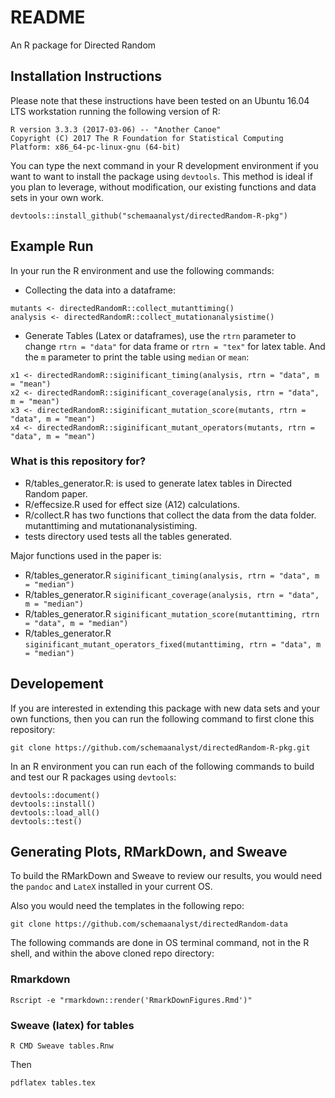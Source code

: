 # README #

An R package for Directed Random

## Installation Instructions

Please note that these instructions have been tested on an Ubuntu 16.04 LTS workstation running the following version of R:

```shell
R version 3.3.3 (2017-03-06) -- "Another Canoe"
Copyright (C) 2017 The R Foundation for Statistical Computing
Platform: x86_64-pc-linux-gnu (64-bit)
```

You can type the next command in your R development environment if you want to want to install the package using `devtools`. This method is ideal if you plan to leverage, without modification, our existing functions and data sets in
your own work. 

```shell
devtools::install_github("schemaanalyst/directedRandom-R-pkg")
```

## Example Run
In your run the R environment and use the following commands:

* Collecting the data into a dataframe:

```shell
mutants <- directedRandomR::collect_mutanttiming()
analysis <- directedRandomR::collect_mutationanalysistime()
```
* Generate Tables (Latex or dataframes), use the `rtrn` parameter to change `rtrn = "data"` for data frame or `rtrn = "tex"` for latex table. And the `m` parameter to print the table using `median` or `mean`:

```shell
x1 <- directedRandomR::siginificant_timing(analysis, rtrn = "data", m = "mean")
x2 <- directedRandomR::siginificant_coverage(analysis, rtrn = "data", m = "mean")
x3 <- directedRandomR::siginificant_mutation_score(mutants, rtrn = "data", m = "mean")
x4 <- directedRandomR::siginificant_mutant_operators(mutants, rtrn = "data", m = "mean")
```


### What is this repository for? ###

* R/tables_generator.R: is used to generate latex tables in Directed Random paper.
* R/effecsize.R  used for effect size (A12) calculations.
* R/collect.R has two functions that collect the data from the data folder. mutanttiming and mutationanalysistiming.
* tests directory used tests all the tables generated.

Major functions used in the paper is:

* R/tables_generator.R `siginificant_timing(analysis, rtrn = "data", m = "median")`
* R/tables_generator.R `siginificant_coverage(analysis, rtrn = "data", m = "median")`
* R/tables_generator.R `siginificant_mutation_score(mutanttiming, rtrn = "data", m = "median")`
* R/tables_generator.R `siginificant_mutant_operators_fixed(mutanttiming, rtrn = "data", m = "median")`


## Developement

<!--
To use the data with our package you have to clone the **data** repo:

```shell
mkdir data
cd data
git clone https://github.com/schemaanalyst/directedRandom-data.git
cd directedRandom-data
```
NOTE: The data files include all data, plus RMarkDown, Sweave
-->
If you are interested in extending this package with new data sets and your own functions, then you can run the
following command to first clone this repository:

```shell
git clone https://github.com/schemaanalyst/directedRandom-R-pkg.git
```

In an R environment you can run each of the following commands to build and test our R packages using `devtools`:

```shell
devtools::document()
devtools::install()
devtools::load_all()
devtools::test()
```

## Generating Plots, RMarkDown, and Sweave

To build the RMarkDown and Sweave to review our results, you would need the `pandoc` and `LateX` installed in your current OS.

Also you would need the templates in the following repo:

```shell
git clone https://github.com/schemaanalyst/directedRandom-data
```

The following commands are done in OS terminal command, not in the R shell, and within the above cloned repo directory:

### Rmarkdown

```shell
Rscript -e "rmarkdown::render('RmarkDownFigures.Rmd')"
```

### Sweave (latex) for tables

```shell
R CMD Sweave tables.Rnw
```

Then

```shell
pdflatex tables.tex
```
